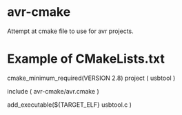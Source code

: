 avr-cmake
=========

Attempt at cmake file to use for avr projects.





Example of CMakeLists.txt
=========================

cmake_minimum_required(VERSION 2.8)
project ( usbtool )

include ( avr-cmake/avr.cmake )

add_executable(${TARGET_ELF}
        usbtool.c
)
